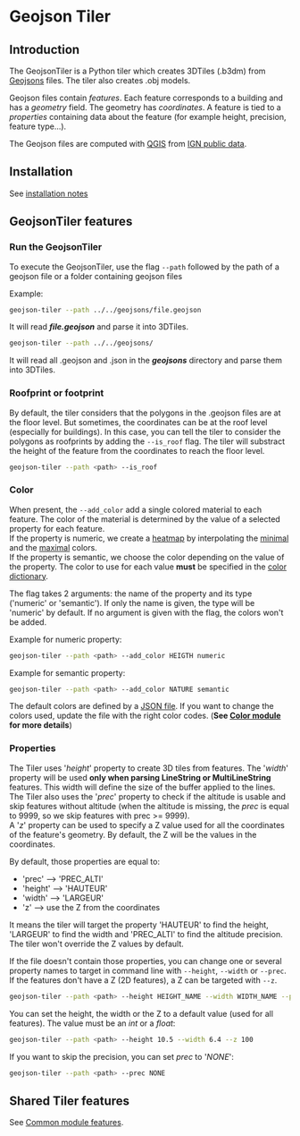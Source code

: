 # Geojson Tiler

## Introduction

The GeojsonTiler is a Python tiler which creates 3DTiles (.b3dm) from [Geojsons](https://en.wikipedia.org/wiki/GeoJSON) files.
The tiler also creates .obj models.

Geojson files contain _features_. Each feature corresponds to a building and has a _geometry_ field. The geometry has _coordinates_. A feature is tied to a _properties_ containing data about the feature (for example height, precision, feature type...).

The Geojson files are computed with [QGIS](https://www.qgis.org/en/site/) from [IGN public data](https://geoservices.ign.fr/telechargement).

## Installation

See [installation notes](https://github.com/VCityTeam/py3dtilers/blob/master/README.md)

## GeojsonTiler features

### Run the GeojsonTiler

To execute the GeojsonTiler, use the flag `--path` followed by the path of a geojson file or a folder containing geojson files

Example:

```bash
geojson-tiler --path ../../geojsons/file.geojson
```

It will read ___file.geojson___ and parse it into 3DTiles.

```bash
geojson-tiler --path ../../geojsons/
```

It will read all .geojson and .json in the ___geojsons___ directory and parse them into 3DTiles.

### Roofprint or footprint

By default, the tiler considers that the polygons in the .geojson files are at the floor level. But sometimes, the coordinates can be at the roof level (especially for buildings). In this case, you can tell the tiler to consider the polygons as roofprints by adding the `--is_roof` flag. The tiler will substract the height of the feature from the coordinates to reach the floor level.

```bash
geojson-tiler --path <path> --is_roof
```

### Color

When present, the `--add_color` add a single colored material to each feature. The color of the material is determined by the value of a selected property for each feature.  
If the property is numeric, we create a [heatmap](https://en.wikipedia.org/wiki/Heat_map) by interpolating the [minimal](../Color/README.md#min_color) and the [maximal](../Color/README.md#max_color) colors.  
If the property is semantic, we choose the color depending on the value of the property. The color to use for each value __must__ be specified in the [color dictionary](../Color/README.md#color_dict).

The flag takes 2 arguments: the name of the property and its type ('numeric' or 'semantic'). If only the name is given, the type will be 'numeric' by default. If no argument is given with the flag, the colors won't be added.

Example for numeric property:

```bash
geojson-tiler --path <path> --add_color HEIGTH numeric
```

Example for semantic property:

```bash
geojson-tiler --path <path> --add_color NATURE semantic
```

The default colors are defined by a [JSON file](../Color/default_config.json). If you want to change the colors used, update the file with the right color codes. (__See [Color module](../Color/README.md) for more details__)

### Properties

The Tiler uses '_height_' property to create 3D tiles from features. The '_width_' property will be used __only when parsing LineString or MultiLineString__ features. This width will define the size of the buffer applied to the lines.  
The Tiler also uses the '_prec_' property to check if the altitude is usable and skip features without altitude (when the altitude is missing, the _prec_ is equal to 9999, so we skip features with prec >= 9999).  
A '_z_' property can be used to specify a Z value used for all the coordinates of the feature's geometry. By default, the Z will be the values in the coordinates.

By default, those properties are equal to:

- 'prec' --> 'PREC_ALTI'
- 'height' --> 'HAUTEUR'
- 'width' --> 'LARGEUR'
- 'z' --> use the Z from the coordinates

It means the tiler will target the property 'HAUTEUR' to find the height, 'LARGEUR' to find the width and 'PREC_ALTI' to find the altitude precision. The tiler won't override the Z values by default.

If the file doesn't contain those properties, you can change one or several property names to target in command line with `--height`, `--width` or `--prec`. If the features don't have a Z (2D features), a Z can be targeted with `--z`.

```bash
geojson-tiler --path <path> --height HEIGHT_NAME --width WIDTH_NAME --prec PREC_NAME --z Z_NAME
```

You can set the height, the width or the Z to a default value (used for all features). The value must be an _int_ or a _float_:

```bash
geojson-tiler --path <path> --height 10.5 --width 6.4 --z 100
```

If you want to skip the precision, you can set _prec_ to '_NONE_':

```bash
geojson-tiler --path <path> --prec NONE
```

## Shared Tiler features

See [Common module features](../Common/README.md#common-tiler-features).
